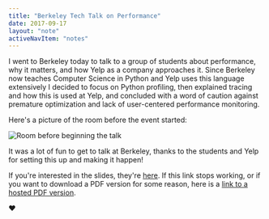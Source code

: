 ```yaml
---
title: "Berkeley Tech Talk on Performance"
date: 2017-09-17
layout: "note"
activeNavItem: "notes"
---
```

I went to Berkeley today to talk to a group of students about performance, why
it matters, and how Yelp as a company approaches it. Since Berkeley now teaches
Computer Science in Python and Yelp uses this language extensively I decided to
focus on Python profiling, then explained tracing and how this is used at Yelp,
and concluded with a word of caution against premature optimization and lack of
user-centered performance monitoring.

Here's a picture of the room before the event started:

![Room before beginning the talk](/img/berkeley_tech_talk.jpg)

It was a lot of fun to get to talk at Berkeley, thanks to the students and Yelp
for setting this up and making it happen!

If you're interested in the slides, they're [here](https://docs.google.com/presentation/d/e/2PACX-1vTIjM9KHIOgX2m7oK5XtKKfnsd4iwYBsoBSIl7GCI1ijDRDkqV0bQWWY8wJzZ_K4rGtwpT_O4cQU9_y/pub?start=false&loop=false&delayms=3000). If this link stops working, or if you want to download a PDF version for some reason, here is a [link to a hosted PDF version](/labs/berkeley-tech-talk/berkeley_tech_talk_slides.pdf).

♥
